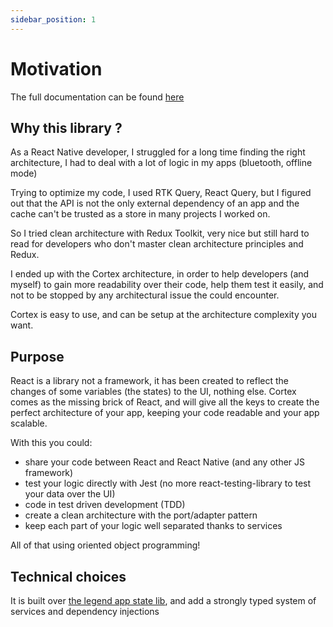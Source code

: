 ```yaml
---
sidebar_position: 1
---
```


# Motivation

The full documentation can be found [here](https://azot-dev.github.io/cortex/docs/get-started)



## Why this library ?

As a React Native developer, I struggled for a long time finding the right architecture, I had to deal with a lot of logic in my apps (bluetooth, offline mode)

Trying to optimize my code, I used RTK Query, React Query, but I figured out that the API is not the only external dependency of an app and the cache can't be trusted as a store in many projects I worked on.

So I tried clean architecture with Redux Toolkit, very nice but still hard to read for developers who don't master clean architecture principles and Redux.

I ended up with the Cortex architecture, in order to help developers (and myself) to gain more readability over their code, help them test it easily, and not to be stopped by any architectural issue the could encounter.

Cortex is easy to use, and can be setup at the architecture complexity you want.

## Purpose

React is a library not a framework, it has been created to reflect the changes of some variables (the states) to the UI, nothing else.
Cortex comes as the missing brick of React, and will give all the keys to create the perfect architecture of your app, keeping your code readable and your app scalable.

With this you could:

- share your code between React and React Native (and any other JS framework)
- test your logic directly with Jest (no more react-testing-library to test your data over the UI)
- code in test driven development (TDD)
- create a clean architecture with the port/adapter pattern
- keep each part of your logic well separated thanks to services

All of that using oriented object programming!

## Technical choices

It is built over [the legend app state lib](https://legendapp.com/open-source/state/), and add a strongly typed system of services and dependency injections
